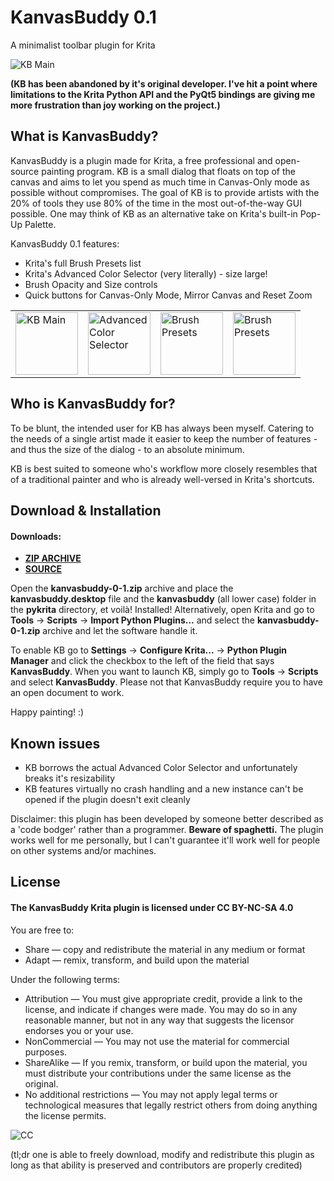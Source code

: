 # KanvasBuddy 0.1
A minimalist toolbar plugin for Krita 

![KB Main](https://github.com/Kapyia/KanvasBuddy/blob/master/screenshots/main_panel.png)

**(KB has been abandoned by it's original developer. I've hit a point where limitations to the Krita Python API and the PyQt5 bindings are giving me more frustration than joy working on the project.)**

## What is KanvasBuddy?
KanvasBuddy is a plugin made for Krita, a free professional and open-source painting program. KB is a small dialog that floats on top of the canvas and aims to let you spend as much time in Canvas-Only mode as possible without compromises. The goal of KB is to provide artists with the 20% of tools they use 80% of the time in the most out-of-the-way GUI possible. One may think of KB as an alternative take on Krita's built-in Pop-Up Palette.

KanvasBuddy 0.1 features:

- Krita's full Brush Presets list
- Krita's Advanced Color Selector (very literally) - size large!
- Brush Opacity and Size controls
- Quick buttons for Canvas-Only Mode, Mirror Canvas and Reset Zoom 
<table>
  <tr>
    <td><img src="https://github.com/Kapyia/KanvasBuddy/blob/master/screenshots/main_panel.png" alt="KB Main" width="100"></td>
    <td><img src="https://github.com/Kapyia/KanvasBuddy/blob/master/screenshots/advanced_color_selector.png" alt="Advanced Color Selector" width="100"></td>
    <td><img src="https://github.com/Kapyia/KanvasBuddy/blob/master/screenshots/brush_preset_list.png" alt="Brush Presets" width="100"></td>
    <td><img src="https://github.com/Kapyia/KanvasBuddy/blob/master/screenshots/real_size.png" alt="Brush Presets" width="100"></td>
  </tr>
</table>

## Who is KanvasBuddy for?
To be blunt, the intended user for KB has always been myself. Catering to the needs of a single artist made it easier to keep the number of features - and thus the size of the dialog - to an absolute minimum.

KB is best suited to someone who's workflow more closely resembles that of a traditional painter and who is already well-versed in Krita's shortcuts. 

## Download & Installation

#### Downloads:
+ **[ZIP ARCHIVE](https://drive.google.com/file/d/1NSF1_7-yyUfBBTwjt9CHa4DeXldL2WYK/view?usp=sharing)**
+ **[SOURCE](https://github.com/Kapyia/KanvasBuddy)**

Open the **kanvasbuddy-0-1.zip** archive and place the **kanvasbuddy.desktop** file and the **kanvasbuddy** (all lower  case) folder in the **pykrita** directory, et voilà! Installed!
Alternatively, open Krita and go to **Tools** -> **Scripts** -> **Import Python Plugins...** and select the **kanvasbuddy-0-1.zip** archive and let the software handle it.

To enable KB go to **Settings** -> **Configure Krita...** -> **Python Plugin Manager** and click the checkbox to the left of the field that says **KanvasBuddy**. When you want to launch KB, simply go to **Tools** -> **Scripts** and select **KanvasBuddy**. Please not that KanvasBuddy require you to have an open document to work.

Happy painting! :)

## Known issues
- KB borrows the actual Advanced Color Selector and unfortunately breaks it's resizability
- KB features virtually no crash handling and a new instance can't be opened if the plugin doesn't exit cleanly

Disclaimer: this plugin has been developed by someone better described as a 'code bodger' rather than a programmer. **Beware of spaghetti.** The plugin works well for me personally, but I can't guarantee it'll work well for people on other systems and/or machines.

## License

#### The KanvasBuddy Krita plugin is licensed under CC BY-NC-SA 4.0

You are free to:
+ Share — copy and redistribute the material in any medium or format
+ Adapt — remix, transform, and build upon the material

Under the following terms:
+ Attribution — You must give appropriate credit, provide a link to the license, and indicate if changes were made. You may do so in any reasonable manner, but not in any way that suggests the licensor endorses you or your use.
+ NonCommercial — You may not use the material for commercial purposes.
+ ShareAlike — If you remix, transform, or build upon the material, you must distribute your contributions under the same license as the original.
+ No additional restrictions — You may not apply legal terms or technological measures that legally restrict others from doing anything the license permits.

![CC](https://i.creativecommons.org/l/by-nc-sa/4.0/88x31.png "CC BY-NC-SA 4.0")

(tl;dr one is able to freely download, modify and redistribute this plugin as long as that ability is preserved and contributors are properly credited)

